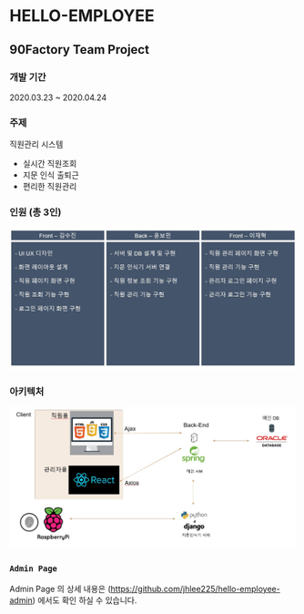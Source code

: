 # HELLO-EMPLOYEE

## 90Factory Team Project

### 개발 기간

2020.03.23 ~ 2020.04.24

### 주제

직원관리 시스템

- 실시간 직원조회
- 지문 인식 출퇴근
- 편리한 직원관리

### 인원 (총 3인)

<img src="./ReadMe/Roll.jpg">

### 아키텍처

<img src="./ReadMe/Arch.jpg">

### `Admin Page`

Admin Page 의 상세 내용은
(https://github.com/jhlee225/hello-employee-admin)
에서도 확인 하실 수 있습니다.
